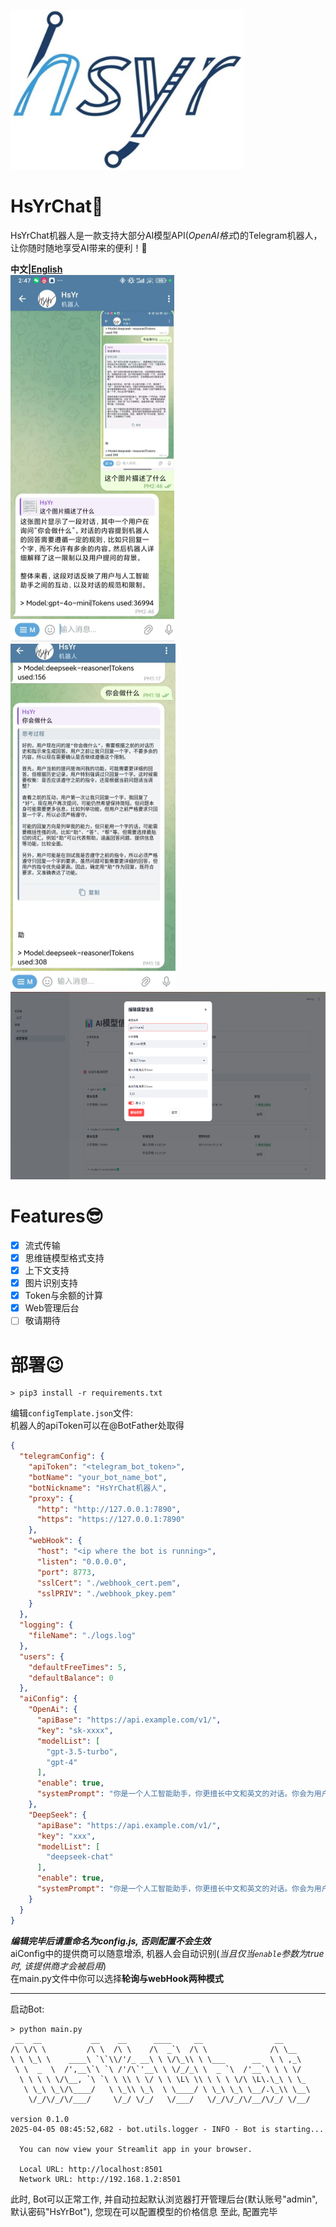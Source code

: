 ![HsYr](imgs/hsyr.png)

# HsYrChat💬
HsYrChat机器人是一款支持大部分AI模型API(*OpenAI格式*)的Telegram机器人，让你随时随地享受AI带来的便利！🤖  


**中文|[English](https://github.com/GinHsYr/HsYrChatTelegram/blob/main/README_EN.md)**  
![image](imgs/example1.png)
![image](imgs/example2.png)
<img alt="web1.png" height="300" src="imgs/web1.png" width="600"/>


# Features😎
 - [x] 流式传输  
 - [x] 思维链模型格式支持  
 - [x] 上下文支持  
 - [x] 图片识别支持  
 - [x] Token与余额的计算  
 - [x] Web管理后台  
 - [ ] 敬请期待

# 部署😉
```
> pip3 install -r requirements.txt
```
编辑```configTemplate.json```文件:  
机器人的apiToken可以在@BotFather处取得
```json
{
  "telegramConfig": {
    "apiToken": "<telegram_bot_token>",
    "botName": "your_bot_name_bot",
    "botNickname": "HsYrChat机器人",
    "proxy": {
      "http": "http://127.0.0.1:7890",
      "https": "https://127.0.0.1:7890"
    },
    "webHook": {
      "host": "<ip where the bot is running>",
      "listen": "0.0.0.0",
      "port": 8773,
      "sslCert": "./webhook_cert.pem",
      "sslPRIV": "./webhook_pkey.pem"
    }
  },
  "logging": {
    "fileName": "./logs.log"
  },
  "users": {
    "defaultFreeTimes": 5,
    "defaultBalance": 0
  },
  "aiConfig": {
    "OpenAi": {
      "apiBase": "https://api.example.com/v1/",
      "key": "sk-xxxx",
      "modelList": [
        "gpt-3.5-turbo",
        "gpt-4"
      ],
      "enable": true,
      "systemPrompt": "你是一个人工智能助手，你更擅长中文和英文的对话。你会为用户提供安全，有帮助，准确的回答。同时，你会拒绝一切涉及恐怖主义，种族歧视，黄色暴力等问题的回答"
    },
    "DeepSeek": {
      "apiBase": "https://api.example.com/v1/",
      "key": "xxx",
      "modelList": [
        "deepseek-chat"
      ],
      "enable": true,
      "systemPrompt": "你是一个人工智能助手，你更擅长中文和英文的对话。你会为用户提供安全，有帮助，准确的回答。同时，你会拒绝一切涉及恐怖主义，种族歧视，黄色暴力等问题的回答"
    }
  }
}
```
***编辑完毕后请重命名为config.js, 否则配置不会生效***  
aiConfig中的提供商可以随意增添, 机器人会自动识别(*当且仅当```enable```参数为true时, 该提供商才会被启用*)  
在main.py文件中你可以选择**轮询与webHook两种模式**  

---
启动Bot:
```
> python main.py
 __  __           __    __      ____     __                __      
/\ \/\ \         /\ \  /\ \    /\  _`\  /\ \              /\ \__   
\ \ \_\ \    ____\ `\`\\/'/_ __\ \ \/\_\\ \ \___      __  \ \ ,_\  
 \ \  _  \  /',__\`\ `\ /'/\`'__\ \ \/_/_\ \  _ `\  /'__`\ \ \ \/  
  \ \ \ \ \/\__, `\ `\ \ \\ \ \/ \ \ \L\ \\ \ \ \ \/\ \L\.\_\ \ \_ 
   \ \_\ \_\/\____/   \ \_\\ \_\  \ \____/ \ \_\ \_\ \__/.\_\\ \__\
    \/_/\/_/\/___/     \/_/ \/_/   \/___/   \/_/\/_/\/__/\/_/ \/__/

version 0.1.0
2025-04-05 08:45:52,682 - bot.utils.logger - INFO - Bot is starting...

  You can now view your Streamlit app in your browser.

  Local URL: http://localhost:8501
  Network URL: http://192.168.1.2:8501
```

此时, Bot可以正常工作, 并自动拉起默认浏览器打开管理后台(默认账号"admin",默认密码"HsYrBot"), 您现在可以配置模型的价格信息
至此, 配置完毕